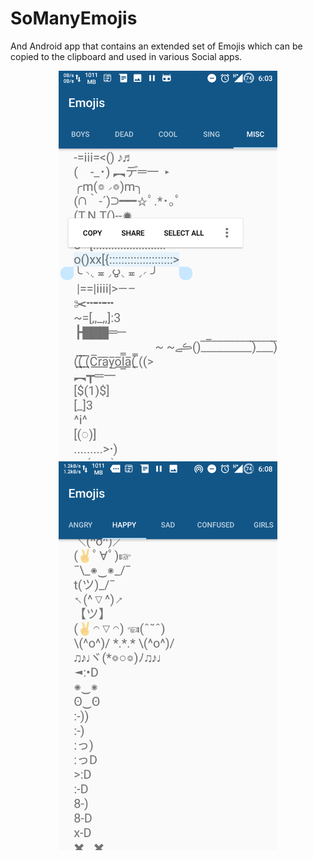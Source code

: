 # SoManyEmojis

And Android app that contains an extended set of Emojis which can be copied to the clipboard and used in various Social apps. 


<p align="center">
  <img src="https://github.com/mdhalim/SoManyEmojis/blob/master/Screenshots/Screenshot_20160517-180354.png" width="350"/>
  <img src="https://github.com/mdhalim/SoManyEmojis/blob/master/Screenshots/Screenshot_20160517-180854.png" width="350"/>
</p>
